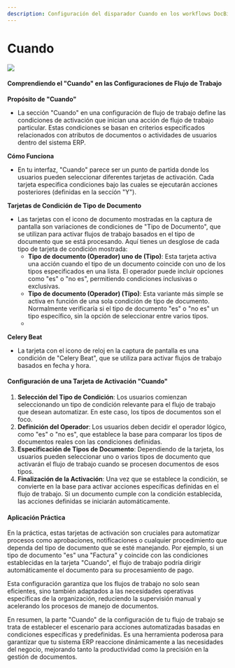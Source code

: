 ```yaml
---
description: Configuración del disparador Cuando en los workflows DocBits
---
```


# Cuando

![](https://docs.docbits.com/~gitbook/image?url=https%3A%2F%2F578966019-files.gitbook.io%2F%7E%2Ffiles%2Fv0%2Fb%2Fgitbook-x-prod.appspot.com%2Fo%2Fspaces%252FT2n2w4uDCJvv7CJ5zrdk%252Fuploads%252FKwAT37pCkZRziNLyWMsL%252Fimage.png%3Falt%3Dmedia%26token%3Db95d040f-e9e6-496d-97cd-d2c8f1c30d60\&width=768\&dpr=4\&quality=100\&sign=c323483b\&sv=2)

#### Comprendiendo el "Cuando" en las Configuraciones de Flujo de Trabajo

**Propósito de "Cuando"**

* La sección "Cuando" en una configuración de flujo de trabajo define las condiciones de activación que inician una acción de flujo de trabajo particular. Estas condiciones se basan en criterios especificados relacionados con atributos de documentos o actividades de usuarios dentro del sistema ERP.

**Cómo Funciona**

* En tu interfaz, "Cuando" parece ser un punto de partida donde los usuarios pueden seleccionar diferentes tarjetas de activación. Cada tarjeta especifica condiciones bajo las cuales se ejecutarán acciones posteriores (definidas en la sección "Y").

**Tarjetas de Condición de Tipo de Documento**

* Las tarjetas con el icono de documento mostradas en la captura de pantalla son variaciones de condiciones de "Tipo de Documento", que se utilizan para activar flujos de trabajo basados en el tipo de documento que se está procesando. Aquí tienes un desglose de cada tipo de tarjeta de condición mostrada:
  * **Tipo de documento (Operador) uno de (Tipo)**: Esta tarjeta activa una acción cuando el tipo de un documento coincide con uno de los tipos especificados en una lista. El operador puede incluir opciones como "es" o "no es", permitiendo condiciones inclusivas o exclusivas.
  * **Tipo de documento (Operador) (Tipo)**: Esta variante más simple se activa en función de una sola condición de tipo de documento. Normalmente verificaría si el tipo de documento "es" o "no es" un tipo específico, sin la opción de seleccionar entre varios tipos.
  *

**Celery Beat**

* La tarjeta con el icono de reloj en la captura de pantalla es una condición de "Celery Beat", que se utiliza para activar flujos de trabajo basados en fecha y hora.

#### Configuración de una Tarjeta de Activación "Cuando"

1. **Selección del Tipo de Condición**: Los usuarios comienzan seleccionando un tipo de condición relevante para el flujo de trabajo que desean automatizar. En este caso, los tipos de documentos son el foco.
2. **Definición del Operador**: Los usuarios deben decidir el operador lógico, como "es" o "no es", que establece la base para comparar los tipos de documentos reales con las condiciones definidas.
3. **Especificación de Tipos de Documento**: Dependiendo de la tarjeta, los usuarios pueden seleccionar uno o varios tipos de documento que activarán el flujo de trabajo cuando se procesen documentos de esos tipos.
4. **Finalización de la Activación**: Una vez que se establece la condición, se convierte en la base para activar acciones específicas definidas en el flujo de trabajo. Si un documento cumple con la condición establecida, las acciones definidas se iniciarán automáticamente.

#### Aplicación Práctica

En la práctica, estas tarjetas de activación son cruciales para automatizar procesos como aprobaciones, notificaciones o cualquier procedimiento que dependa del tipo de documento que se esté manejando. Por ejemplo, si un tipo de documento "es" una "Factura" y coincide con las condiciones establecidas en la tarjeta "Cuando", el flujo de trabajo podría dirigir automáticamente el documento para su procesamiento de pago.

Esta configuración garantiza que los flujos de trabajo no solo sean eficientes, sino también adaptados a las necesidades operativas específicas de la organización, reduciendo la supervisión manual y acelerando los procesos de manejo de documentos.

En resumen, la parte "Cuando" de la configuración de tu flujo de trabajo se trata de establecer el escenario para acciones automatizadas basadas en condiciones específicas y predefinidas. Es una herramienta poderosa para garantizar que tu sistema ERP reaccione dinámicamente a las necesidades del negocio, mejorando tanto la productividad como la precisión en la gestión de documentos.
